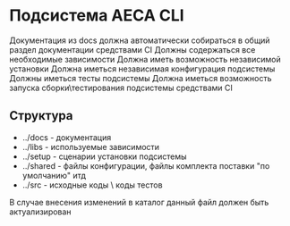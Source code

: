 # Подсистема AECA CLI
Документация из docs должна автоматически собираться в общий раздел документации средствами CI
Должны содержаться все необходимые зависимости
Должна иметь возможность независимой установки
Должна иметься независимая конфигурация подсистемы
Должны иметься тесты подсистемы
Должна иметься возможность запуска сборки\тестирования подсистемы средствами CI

## Структура
- ../docs - документация
- ../libs - используемые зависимости
- ../setup - сценарии установки подсистемы
- ../shared - файлы конфигурации, файлы комплекта поставки "по умолчанию" итд
- ../src - исходные коды \ коды тестов
	
В случае внесения изменений в каталог данный файл должен быть актуализирован